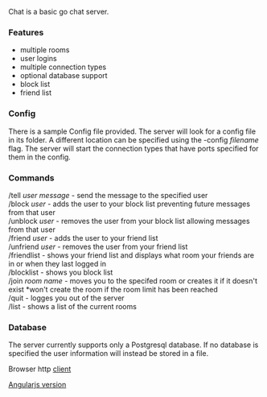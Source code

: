 Chat is a basic go chat server.

### Features
* multiple rooms
* user logins
* multiple connection types
* optional database support
* block list
* friend list

### Config

There is a sample Config file provided.  The server will look for a config file in its folder. A different location can be specified using the -config _filename_ flag.  The server will start the connection types that have ports specified for them in the config.

### Commands
/tell _user_ _message_ - send the message to the specified user  
/block _user_ - adds the user to your block list preventing future messages from that user  
/unblock _user_ - removes the user from your block list allowing messages from that user  
/friend _user_ - adds the user to your friend list  
/unfriend _user_ - removes the user from your friend list  
/friendlist - shows your friend list and displays what room your friends are in or when they last logged in  
/blocklist - shows you block list  
/join _room name_ - moves you to the specifed room or creates it if it doesn't exist *won't create the room if the room limit has been reached  
/quit - logges you out of the server  
/list - shows a list of the current rooms  

### Database

The server currently supports only a Postgresql database.  If no database is specified the user information will instead be stored in a file.

Browser http [client](https://github.com/DavidAFox/ChatWebInterface)

[Angularjs version](https://github.com/DavidAFox/WebChatInterfaceAJS)